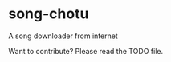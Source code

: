 song-chotu
==========

A song downloader from internet

Want to contribute? Please read the TODO file.
